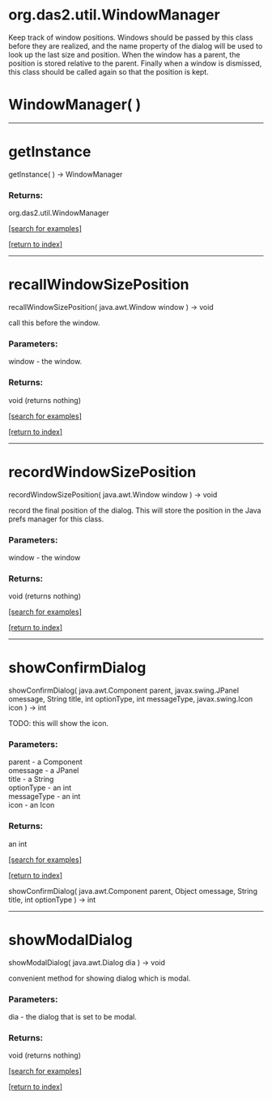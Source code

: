 # org.das2.util.WindowManager

Keep track of window positions.  Windows should be passed by this class
 before they are realized, and the name property of the dialog will be 
 used to look up the last size and position.  When the window has a parent,
 the position is stored relative to the parent.  Finally when a window
 is dismissed, this class should be called again so that the 
 position is kept.

# WindowManager( )


***
<a name="getInstance"></a>
# getInstance
getInstance(  ) &rarr; WindowManager



### Returns:
org.das2.util.WindowManager


<a href="https://github.com/autoplot/dev/search?q=getInstance&unscoped_q=getInstance">[search for examples]</a>

<a href="https://github.com/autoplot/documentation/blob/master/javadoc/index-all.md">[return to index]</a>

***
<a name="recallWindowSizePosition"></a>
# recallWindowSizePosition
recallWindowSizePosition( java.awt.Window window ) &rarr; void

call this before the window.

### Parameters:
window - the window.

### Returns:
void (returns nothing)


<a href="https://github.com/autoplot/dev/search?q=recallWindowSizePosition&unscoped_q=recallWindowSizePosition">[search for examples]</a>

<a href="https://github.com/autoplot/documentation/blob/master/javadoc/index-all.md">[return to index]</a>

***
<a name="recordWindowSizePosition"></a>
# recordWindowSizePosition
recordWindowSizePosition( java.awt.Window window ) &rarr; void

record the final position of the dialog.  This will store the 
 position in the Java prefs manager for this class.

### Parameters:
window - the window

### Returns:
void (returns nothing)


<a href="https://github.com/autoplot/dev/search?q=recordWindowSizePosition&unscoped_q=recordWindowSizePosition">[search for examples]</a>

<a href="https://github.com/autoplot/documentation/blob/master/javadoc/index-all.md">[return to index]</a>

***
<a name="showConfirmDialog"></a>
# showConfirmDialog
showConfirmDialog( java.awt.Component parent, javax.swing.JPanel omessage, String title, int optionType, int messageType, javax.swing.Icon icon ) &rarr; int

TODO: this will show the icon.

### Parameters:
parent - a Component
<br>omessage - a JPanel
<br>title - a String
<br>optionType - an int
<br>messageType - an int
<br>icon - an Icon

### Returns:
an int


<a href="https://github.com/autoplot/dev/search?q=showConfirmDialog&unscoped_q=showConfirmDialog">[search for examples]</a>

<a href="https://github.com/autoplot/documentation/blob/master/javadoc/index-all.md">[return to index]</a>

showConfirmDialog( java.awt.Component parent, Object omessage, String title, int optionType ) &rarr; int<br>
***
<a name="showModalDialog"></a>
# showModalDialog
showModalDialog( java.awt.Dialog dia ) &rarr; void

convenient method for showing dialog which is modal.

### Parameters:
dia - the dialog that is set to be modal.

### Returns:
void (returns nothing)


<a href="https://github.com/autoplot/dev/search?q=showModalDialog&unscoped_q=showModalDialog">[search for examples]</a>

<a href="https://github.com/autoplot/documentation/blob/master/javadoc/index-all.md">[return to index]</a>

